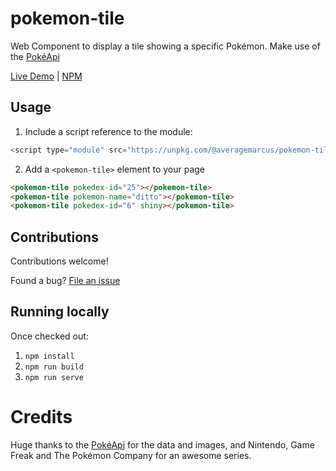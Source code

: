 # pokemon-tile
Web Component to display a tile showing a specific Pokémon. Make use of the [PokéApi](https://pokeapi.co/)

[Live Demo](https://averagemarcus.github.io/pokemon-tile/) | [NPM](https://www.npmjs.com/package/@averagemarcus/pokemon-tile)

## Usage

1. Include a script reference to the module:
```js
<script type="module" src="https://unpkg.com/@averagemarcus/pokemon-tile?module"></script>
```
2. Add a `<pokemon-tile>` element to your page
```html
<pokemon-tile pokedex-id="25"></pokemon-tile>
<pokemon-tile pokemon-name="ditto"></pokemon-tile>
<pokemon-tile pokedex-id="6" shiny></pokemon-tile>
```

## Contributions

Contributions welcome!

Found a bug? [File an issue](https://github.com/AverageMarcus/pokemon-tile/issues/new)

## Running locally

Once checked out:
1. `npm install`
2. `npm run build`
3. `npm run serve`

# Credits

Huge thanks to the [PokéApi](https://pokeapi.co/) for the data and images, and Nintendo, Game Freak and The Pokémon Company for an awesome series.
